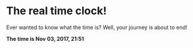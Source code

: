 # The real time clock!

Ever wanted to know what the time is? Well, your journey is about to end!

**The time is Nov 03, 2017, 21:51**
